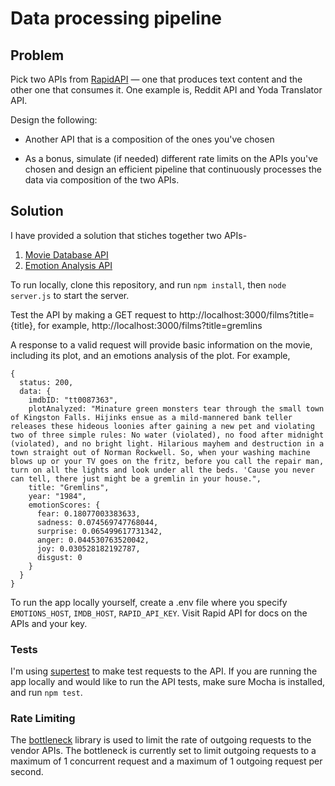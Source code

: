 # Data processing pipeline

## Problem

Pick two APIs from [RapidAPI](https://rapidapi.com/) — one that produces text
content and the other one that consumes it. One example is, Reddit API
and Yoda Translator API.

Design the following:

- Another API that is a composition of the ones you've chosen

- As a bonus, simulate (if needed) different rate limits
  on the APIs you've chosen and design an efficient pipeline
  that continuously processes the data via composition of the
  two APIs.

## Solution

I have provided a solution that stiches together two APIs-
1. [Movie Database API](https://rapidapi.com/imdb/api/movie-database-imdb-alternative)
2. [Emotion Analysis API](https://rapidapi.com/twinword/api/emotion-analysis)

To run locally, clone this repository, and run `npm install`, then `node server.js` to start the server.

Test the API by making a GET request to
http://localhost:3000/films?title={title}, for example, http://localhost:3000/films?title=gremlins

A response to a valid request will provide basic information on the movie, including its plot, and an
emotions analysis of the plot. For example,

```
{
  status: 200,
  data: {
    imdbID: "tt0087363",
    plotAnalyzed: "Minature green monsters tear through the small town of Kingston Falls. Hijinks ensue as a mild-mannered bank teller releases these hideous loonies after gaining a new pet and violating two of three simple rules: No water (violated), no food after midnight (violated), and no bright light. Hilarious mayhem and destruction in a town straight out of Norman Rockwell. So, when your washing machine blows up or your TV goes on the fritz, before you call the repair man, turn on all the lights and look under all the beds. 'Cause you never can tell, there just might be a gremlin in your house.",
    title: "Gremlins",
    year: "1984",
    emotionScores: {
      fear: 0.18077003383633,
      sadness: 0.074569747768044,
      surprise: 0.065499617731342,
      anger: 0.044530763520042,
      joy: 0.030528182192787,
      disgust: 0
    }
  }
}
```

To run the app locally yourself, create a .env file where you specify `EMOTIONS_HOST`, `IMDB_HOST`, `RAPID_API_KEY`. Visit Rapid API for docs on the APIs and your key. 

### Tests

I'm using [supertest](https://www.npmjs.com/package/supertest) to make test requests to the API.
If you are running the app locally and would like to run the API tests, make sure Mocha is installed,
and run `npm test`.

### Rate Limiting
The [bottleneck](https://www.npmjs.com/package/bottleneck) library is used to limit the rate of outgoing requests to the vendor APIs.
The bottleneck is currently set to limit outgoing requests to a maximum of 1 concurrent request and
a maximum of 1 outgoing request per second.

